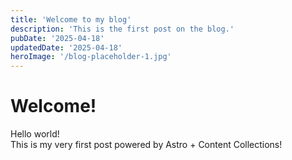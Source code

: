 ```yaml
---
title: 'Welcome to my blog'
description: 'This is the first post on the blog.'
pubDate: '2025-04-18'
updatedDate: '2025-04-18'
heroImage: '/blog-placeholder-1.jpg'
---
```


# Welcome!

Hello world!  
This is my very first post powered by Astro + Content Collections!